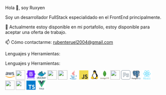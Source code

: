 Hola 👋, soy Ruxyen

Soy un desarrollador FullStack especialidado en el FrontEnd principalmente.

🔭 Actualmente estoy disponible en mi portafolio, estoy disponible para aceptar una oferta de trabajo.

📫 Cómo contactarme: rubenteruel2004@gmail.com

Lenguajes y Herramientas:

Lenguajes y Herramientas:

<img src="https://raw.githubusercontent.com/devicons/devicon/master/icons/amazonwebservices/amazonwebservices-original-wordmark.svg" width="30" height="30"> <img src="https://camo.githubusercontent.com/7b3bccfadc92429d2907d1c4d5f154a4153934163fa0fe4f458c4676a8dbf673/68747470733a2f2f7777772e766563746f726c6f676f2e7a6f6e652f6c6f676f732f676e755f626173682f676e755f626173682d69636f6e2e737667" width="30" height="30"> <img src="https://raw.githubusercontent.com/devicons/devicon/master/icons/bootstrap/bootstrap-plain-wordmark.svg" width="30" height="30"> <img src="https://raw.githubusercontent.com/devicons/devicon/master/icons/docker/docker-original-wordmark.svg" width="30" height="30"> <img src="[https://camo.githubusercontent.com/f32e9cca1f0df0138a8f536217daa54ad21b6913642422f32e3c5c623f3a06b9/68747470733a2f2f7777772e766563746f726c6f676f2e7a6f6e652f6c6f676f732f6669676d612f6669676d612d69636f6e2e737667a](https://camo.githubusercontent.com/f32e9cca1f0df0138a8f536217daa54ad21b6913642422f32e3c5c623f3a06b9/68747470733a2f2f7777772e766563746f726c6f676f2e7a6f6e652f6c6f676f732f6669676d612f6669676d612d69636f6e2e737667)" width="30" height="30"> <img src="https://camo.githubusercontent.com/fcafa5ebc1f5f789ae7d012a3ecd8fe7bda49516591caf7c37698f764165d880/68747470733a2f2f7777772e766563746f726c6f676f2e7a6f6e652f6c6f676f732f6769742d73636d2f6769742d73636d2d69636f6e2e737667" width="30" height="30"> <img src="https://raw.githubusercontent.com/devicons/devicon/master/icons/java/java-original.svg" width="30" height="30"> <img src="https://raw.githubusercontent.com/devicons/devicon/master/icons/javascript/javascript-original.svg" width="30" height="30"> <img src="https://raw.githubusercontent.com/devicons/devicon/master/icons/linux/linux-original.svg" width="30" height="30"> <img src="https://raw.githubusercontent.com/devicons/devicon/master/icons/mongodb/mongodb-original-wordmark.svg" width="30" height="30"> <img src="https://camo.githubusercontent.com/b05ddbfbaa85c1b814c44a6853f95899cf7f7a0f68ed9d4de9ab8e8b60f5608a/68747470733a2f2f63646e2e776f726c64766563746f726c6f676f2e636f6d2f6c6f676f732f6e6578746a732d322e737667" width="30" height="30"> <img src="https://raw.githubusercontent.com/devicons/devicon/master/icons/photoshop/photoshop-line.svg" width="30" height="30"> <img src="https://raw.githubusercontent.com/devicons/devicon/master/icons/postgresql/postgresql-original-wordmark.svg" width="30" height="30"> <img src="https://raw.githubusercontent.com/devicons/devicon/master/icons/react/react-original-wordmark.svg" width="30" height="30"> <img src="https://camo.githubusercontent.com/5bc789e1eaf9cc72481d565b5b7485a06d1da5e27fd3b1bee13c85d9ffc2e71f/68747470733a2f2f75706c6f61642e77696b696d656469612e6f72672f77696b6970656469612f636f6d6d6f6e732f312f31622f5376656c74655f4c6f676f2e737667" width="30" height="30"> <img src="https://camo.githubusercontent.com/0568e2de313626b2bd9b96f326941b012d45e9a4db1a23aa78bd8036207e57f8/68747470733a2f2f7777772e766563746f726c6f676f2e7a6f6e652f6c6f676f732f7461696c77696e646373732f7461696c77696e646373732d69636f6e2e737667" width="30" height="30"> <img src="https://raw.githubusercontent.com/devicons/devicon/master/icons/typescript/typescript-original.svg" width="30" height="30"> <img src="https://raw.githubusercontent.com/devicons/devicon/master/icons/vuejs/vuejs-original-wordmark.svg" width="30" height="30">
